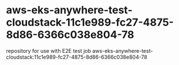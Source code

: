 # aws-eks-anywhere-test-cloudstack-11c1e989-fc27-4875-8d86-6366c038e804-78
repository for use with E2E test job aws-eks-anywhere-test-cloudstack:11c1e989-fc27-4875-8d86-6366c038e804-78
